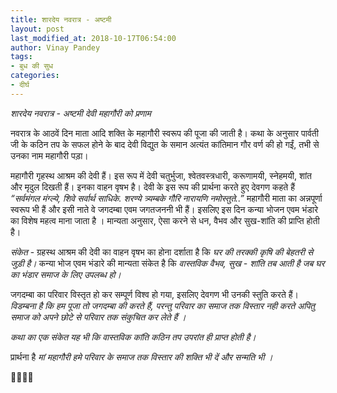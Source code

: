 ```yaml
---
title: शारदेय नवरात्र - अष्टमी
layout: post
last_modified_at: 2018-10-17T06:54:00
author: Vinay Pandey
tags:
- बुध की सुध
categories:
- दीर्घ
---
```

*शारदेय नवरात्र - अष्टमी*
*देवी महागौरी को प्रणाम*

नवरात्र के आठवें दिन माता आदि शक्ति के महागौरी स्वरूप की पूजा की जाती है। कथा के अनुसार पार्वती जी के कठिन तप के सफल होने के बाद देवी विद्युत के समान अत्यंत कांतिमान गौर वर्ण की हो गईं, तभी से उनका नाम महागौरी पड़ा।

महागौरी गृहस्थ आश्रम की देवी हैं। इस रूप में देवी चतुर्भुजा, श्वेतवस्त्रधारी, करूणामयी, स्नेहमयी, शांत और मृदुल दिखती हैं। इनका वाहन वृषभ है। देवी के इस रूप की प्रार्थना करते हुए देवगण कहते हैं 
_“सर्वमंगल मंग्ल्ये, शिवे सर्वार्थ साधिके. शरण्ये त्र्यम्बके गौरि नारायणि नमोस्तुते..”_
महागौरी माता का अन्नपूर्णा स्वरूप भी हैं और इसी नाते वे जगदम्बा एवम जगतजननी भी हैं। इसलिए इस दिन कन्या भोजन एवम भंडारे का विशेष महत्व माना जाता है । मान्यता अनुसार, ऐसा करने से धन, वैभव और सुख-शांति की प्राप्ति होती है।

*संकेत* - ग्रहस्थ आश्रम की देवी का वाहन वृषभ का होना दर्शाता है कि *घर की तरक्की कृषि की बेहतरी से जुड़ी है।* कन्या भोज एवम भंडारे की मान्यता संकेत है कि *वास्तविक वैभव, सुख - शांति तब आती है जब घर का भंडार समाज के लिए उपलब्ध हो।*

जगदम्बा का परिवार विस्तृत हो कर सम्पूर्ण विश्व हो गया, इसलिए देवगण भी उनकी स्तुति करते हैं।  *विडम्बना है कि हम पूजा तो जगदम्बा की करते हैं, परन्तु परिवार का समाज तक विस्तार नही करते अपितु समाज को अपने छोटे से परिवार तक संकुचित कर लेते हैं ।*

*कथा का एक संकेत यह भी कि वास्तविक कांति कठिन तप उपरांत ही प्राप्त होती है।*

प्रार्थना है
*मां महागौरी*
*हमे परिवार के समाज तक विस्तार की शक्ति भी दें और सन्मति भी ।*

🙏🌷🌷🙏


